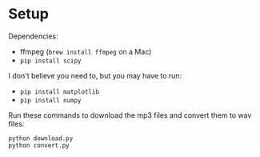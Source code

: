 # Setup

Dependencies:

- ffmpeg (`brew install ffmpeg` on a Mac)
- `pip install scipy`

I don't believe you need to, but you may have to run:

- `pip install matplotlib`
- `pip install numpy`

Run these commands to download the mp3 files and convert them to wav files:

```
python download.py
python convert.py
```
